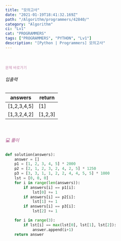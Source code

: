 ```yaml
---
title: "모의고사"
date: "2021-01-19T18:41:32.169Z"
path: "/Algorithm/programmers/42840/"
category: "Algorithm"
ci: "Lv1"
cat: "PROGRAMMERS"
tags: ["PROGRAMMERS", "PYTHON", "Lv1"]
description: "[Python | Programmers] 모의고사"
---
```


<br />

<a href="https://programmers.co.kr/learn/courses/30/lessons/42840" style="color:#C587AE;text-decoration:none;"><small>문제 바로가기</small></a>

###### 입출력

| answers     | return  |
| ----------- | ------- |
| [1,2,3,4,5] | [1]     |
| [1,3,2,4,2] | [1,2,3] |

<br />

##### <h5 style="color:#C587AE;">💻 풀이</h5>

```python
def solution(answers):
    answer = []
    p1 = [1, 2, 3, 4, 5] * 2000
    p2 = [2, 1, 2, 3, 2, 4, 2, 5] * 1250
    p3 = [3, 3, 1, 1, 2, 2, 4, 4, 5, 5] * 1000
    lst = [0, 0, 0]
    for i in range(len(answers)):
        if answers[i] == p1[i]:
            lst[0] += 1
        if answers[i] == p2[i]:
            lst[1] += 1
        if answers[i] == p3[i]:
            lst[2] += 1

    for i in range(3):
        if lst[i] == max(lst[0], lst[1], lst[2]):
            answer.append(i+1)
    return answer
```

<br />

